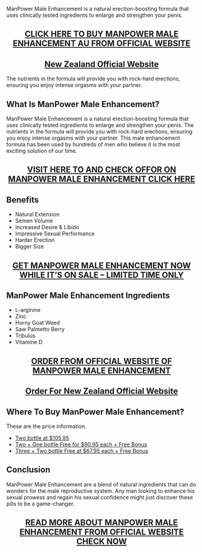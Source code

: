 <p>ManPower Male Enhancement is a natural erection-boosting formula that uses clinically tested ingredients to enlarge and strengthen your penis.</p>
<h2 style="text-align: center;"><a href="https://sale365day.com/get-manpower-me-au">CLICK HERE TO BUY MANPOWER MALE ENHANCEMENT AU FROM OFFICIAL WEBSITE</a></h2>
<h2 style="text-align: center;"><a href="https://sale365day.com/get-manpower-me-nz">New Zealand Official Website</a></h2>
<p>The nutrients in the formula will provide you with rock-hard erections, ensuring you enjoy intense orgasms with your partner.</p>
<h2 style="text-align: left;">What Is ManPower Male Enhancement?</h2>
<p style="text-align: left;">ManPower Male Enhancement is a natural erection-boosting formula that uses clinically tested ingredients to enlarge and strengthen your penis. The nutrients in the formula will provide you with rock-hard erections, ensuring you enjoy intense orgasms with your partner. This male enhancement formula has been used by hundreds of men who believe it is the most exciting solution of our time.</p>
<h2 style="text-align: center;"><a href="https://sale365day.com/get-manpower-me-au">VISIT HERE TO AND CHECK OFFOR ON MANPOWER MALE ENHANCEMENT CLICK HERE</a></h2>
<h2 style="text-align: left;">Benefits</h2>
<ul style="text-align: left;">
<li>Natural Extension</li>
<li>Semen Volume</li>
<li>Increased Desire &amp; Libido</li>
<li>Impressive Sexual Performance</li>
<li>Harder Erection</li>
<li>Bigger Size</li>
</ul>
<h2 style="text-align: center;"><a href="https://sale365day.com/get-manpower-me-au">GET MANPOWER MALE ENHANCEMENT NOW WHILE IT&rsquo;S ON SALE &ndash; LIMITED TIME ONLY</a></h2>
<h2 style="text-align: left;">ManPower Male Enhancement Ingredients</h2>
<ul style="text-align: left;">
<li>L-arginine</li>
<li>Zinc</li>
<li>Horny Goat Weed</li>
<li>Saw Palmetto Berry</li>
<li>Tribulus</li>
<li>Vitamine D</li>
</ul>
<h2 style="text-align: center;"><a href="https://sale365day.com/get-manpower-me-au">ORDER FROM OFFICIAL WEBSITE OF MANPOWER MALE ENHANCEMENT</a></h2>
<h2 style="text-align: center;"><a href="https://sale365day.com/get-manpower-me-nz">Order For New Zealand Official Website</a></h2>
<h2 style="text-align: left;">Where To Buy ManPower Male Enhancement?</h2>
<p style="text-align: left;">These are the price information.</p>
<ul style="text-align: left;">
<li><a href="https://sale365day.com/get-manpower-me-au">Two bottle at $105.95</a></li>
<li><a href="https://sale365day.com/get-manpower-me-au">Two + One bottle Free for $90.95 each + Free Bonus</a></li>
<li><a href="https://sale365day.com/get-manpower-me-au">Three + Two bottle Free at $67.95 each + Free Bonus</a></li>
</ul>
<h2 style="text-align: left;">Conclusion</h2>
<p style="text-align: left;">ManPower Male Enhancement are a blend of natural ingredients that can do wonders for the male reproductive system. Any man looking to enhance his sexual prowess and regain his sexual confidence might just discover these pills to be a game-changer.</p>
<h2 style="text-align: center;"><a href="https://sale365day.com/get-manpower-me-au">READ MORE ABOUT MANPOWER MALE ENHANCEMENT FROM OFFICIAL WEBSITE CHECK NOW</a></h2>
